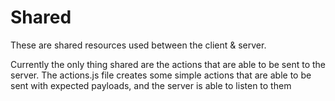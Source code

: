 # Shared

These are shared resources used between the client & server.

Currently the only thing shared are the actions that are able to be sent to the server. The actions.js file creates some simple actions that are able to be sent with expected payloads, and the server is able to listen to them
